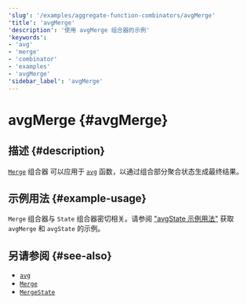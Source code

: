 ```yaml
---
'slug': '/examples/aggregate-function-combinators/avgMerge'
'title': 'avgMerge'
'description': '使用 avgMerge 组合器的示例'
'keywords':
- 'avg'
- 'merge'
- 'combinator'
- 'examples'
- 'avgMerge'
'sidebar_label': 'avgMerge'
---
```



# avgMerge {#avgMerge}

## 描述 {#description}

[`Merge`](/sql-reference/aggregate-functions/combinators#-state) 组合器
可以应用于 [`avg`](/sql-reference/aggregate-functions/reference/avg) 
函数，以通过组合部分聚合状态生成最终结果。

## 示例用法 {#example-usage}

`Merge` 组合器与 `State` 组合器密切相关。请参阅 
["avgState 示例用法"](/examples/aggregate-function-combinators/avgState/#example-usage)
获取 `avgMerge` 和 `avgState` 的示例。

## 另请参阅 {#see-also}
- [`avg`](/sql-reference/aggregate-functions/reference/avg)
- [`Merge`](/sql-reference/aggregate-functions/combinators#-merge)
- [`MergeState`](/sql-reference/aggregate-functions/combinators#-mergestate)
